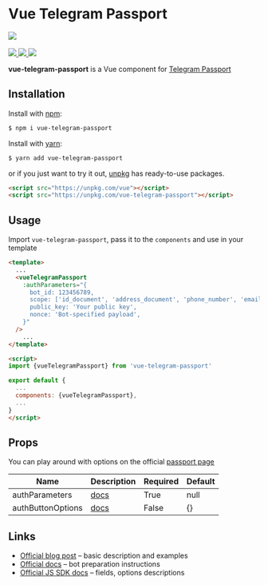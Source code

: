 <h1>Vue Telegram Passport</h1>
<p>
    <img src="https://i.imgur.com/9NBqALW.png" />
    <br>
    <br>
    <a href="https://badge.fury.io/js/vue-telegram-passport">
        <img src="https://badge.fury.io/js/vue-telegram-passport.svg" />
    </a>
    <a href="https://www.npmjs.com/package/vue-telegram-passport">
        <img src="https://img.shields.io/npm/dm/vue-telegram-passport.svg" />
    </a>
    <a href="https://travis-ci.org/vchaptsev/vue-telegram-passport">
        <img src="https://travis-ci.org/vchaptsev/vue-telegram-passport.svg?branch=master" />
    </a><br>
</p>

**vue-telegram-passport** is a Vue component for [Telegram Passport](https://telegram.org/blog/passport)


## Installation

Install with [npm](https://npmjs.com):

  ```bash
  $ npm i vue-telegram-passport
  ```

Install with [yarn](https://yarnpkg.com):

  ```bash
  $ yarn add vue-telegram-passport
  ```

or if you just want to try it out, [unpkg](https://unpkg.com/#/) has ready-to-use packages.

```html
<script src="https://unpkg.com/vue"></script>
<script src="https://unpkg.com/vue-telegram-passport"></script>
```
## Usage

Import `vue-telegram-passport`, pass it to the `components` and use in your template

```html
<template>
  ...
  <vueTelegramPassport
    :authParameters="{
      bot_id: 123456789,
      scope: ['id_document', 'address_document', 'phone_number', 'email'],
      public_key: 'Your public key',
      nonce: 'Bot-specified payload',
    }"
  />
    ...
</template>

<script>
import {vueTelegramPassport} from 'vue-telegram-passport'

export default {
  ...
  components: {vueTelegramPassport},
  ...
}
</script>
```


## Props
You can play around with options on the official [passport page](https://core.telegram.org/passport/example)

| Name              | Description                                                                   | Required | Default     |
| ----------------- | ----------------------------------------------------------------------------- | -------- | ----------- |
| authParameters    | [docs](https://core.telegram.org/passport/sdk-javascript#authparameters)      | True     | null        |
| authButtonOptions | [docs](https://core.telegram.org/passport/sdk-javascript#authbuttonoptions)   | False    | {}          |


## Links
+ [Official blog post](https://telegram.org/blog/passport) – basic description and examples
+ [Official docs](https://core.telegram.org/passport) – bot preparation instructions
+ [Official JS SDK docs](https://core.telegram.org/passport/sdk-javascript) – fields, options descriptions
